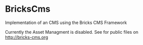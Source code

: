 # BricksCms
Implementation of an CMS using the Bricks CMS Framework

Currently the Asset Managment is disabled. See for public files on http://bricks-cms.org

